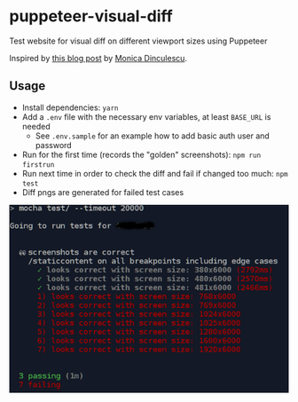 # puppeteer-visual-diff

Test website for visual diff on different viewport sizes using Puppeteer

Inspired by [this blog post](https://meowni.ca/posts/2017-puppeteer-tests/) by [Monica Dinculescu](https://github.com/notwaldorf).

## Usage

- Install dependencies: `yarn`
- Add a `.env` file with the necessary env variables, at least `BASE_URL` is needed
  - See `.env.sample` for an example how to add basic auth user and password
- Run for the first time (records the "golden" screenshots): `npm run firstrun`
- Run next time in order to check the diff and fail if changed too much: `npm test`
- Diff pngs are generated for failed test cases

![Sample output](screenshot.png 'Sample output after running')

